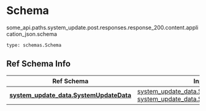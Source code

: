 # Schema
some_api.paths.system_update.post.responses.response_200.content.application_json.schema
```
type: schemas.Schema
```

## Ref Schema Info
Ref Schema | Input Type | Output Type
---------- | ---------- | -----------
[**system_update_data.SystemUpdateData**](../../../../../../../../components/schema/system_update_data.md) | [system_update_data.SystemUpdateDataDictInput](../../../../../../../../components/schema/system_update_data.md#systemupdatedatadictinput), [system_update_data.SystemUpdateDataDict](../../../../../../../../components/schema/system_update_data.md#systemupdatedatadict) | [system_update_data.SystemUpdateDataDict](../../../../../../../../components/schema/system_update_data.md#systemupdatedatadict)
